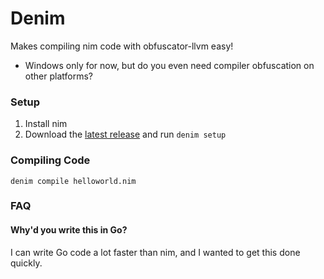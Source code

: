 Denim
=======

Makes compiling nim code with obfuscator-llvm easy!
 - Windows only for now, but do you even need compiler obfuscation on other platforms?

### Setup 

1. Install nim
2. Download the [latest release](https://github.com/moloch--/denim/releases/latest) and run `denim setup`

### Compiling Code

`denim compile helloworld.nim`

### FAQ

#### Why'd you write this in Go?

I can write Go code a lot faster than nim, and I wanted to get this done quickly.
